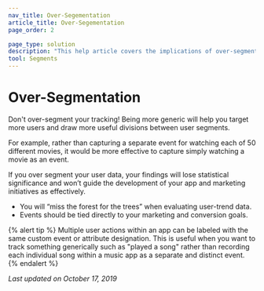 ```yaml
---
nav_title: Over-Segementation
article_title: Over-Segementation
page_order: 2

page_type: solution
description: "This help article covers the implications of over-segmenting your users."
tool: Segments
---
```


# Over-Segmentation

Don't over-segment your tracking! Being more generic will help you target more users and draw more useful divisions between user segments.

For example, rather than capturing a separate event for watching each of 50 different movies, it would be more effective to capture simply watching a movie as an event.

If you over segment your user data, your findings will lose statistical significance and won’t guide the development of your app and marketing initiatives as effectively.

- You will “miss the forest for the trees” when evaluating user-trend data.
- Events should be tied directly to your marketing and conversion goals.

{% alert tip %}
Multiple user actions within an app can be labeled with the same custom event or attribute designation. This is useful when you want to track something generically such as "played a song" rather than recording each individual song within a music app as a separate and distinct event.
{% endalert %}

_Last updated on October 17, 2019_